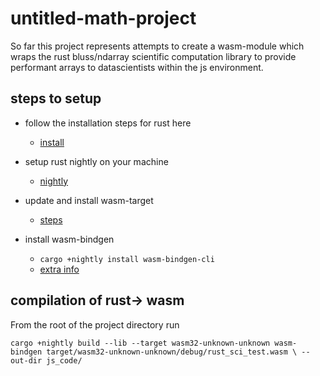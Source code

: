 # untitled-math-project

So far this project represents attempts to create a wasm-module which wraps the rust bluss/ndarray scientific computation library to provide performant arrays to datascientists within the js environment.

## steps to setup

* follow the installation steps for rust here 
    * [install](https://www.rust-lang.org/en-US/install.html)

* setup rust nightly on your machine
    * [nightly](https://doc.rust-lang.org/1.2.0/book/nightly-rust.html)

* update and install wasm-target
    * [steps](https://rustwasm.github.io/book/setup.html)

* install wasm-bindgen
    * `cargo +nightly install wasm-bindgen-cli` 
    * [extra info](https://rustwasm.github.io/wasm-bindgen/basic-usage.html)

## compilation of rust-> wasm

From the root of the project directory run

`
cargo +nightly build --lib --target wasm32-unknown-unknown
wasm-bindgen target/wasm32-unknown-unknown/debug/rust_sci_test.wasm \
  --out-dir js_code/
`
